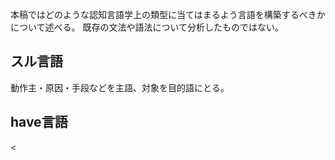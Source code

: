 本稿ではどのような認知言語学上の類型に当てはまるよう言語を構築するべきかについて述べる。
既存の文法や語法について分析したものではない。

## スル言語
動作主・原因・手段などを主語、対象を目的語にとる。

## have言語
<